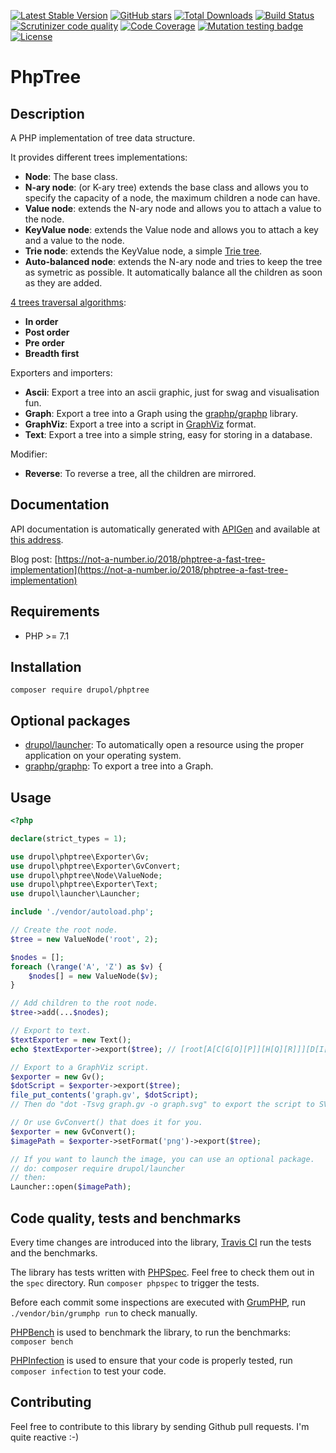 [![Latest Stable Version](https://img.shields.io/packagist/v/drupol/phptree.svg?style=flat-square)](https://packagist.org/packages/drupol/phptree)
 [![GitHub stars](https://img.shields.io/github/stars/drupol/phptree.svg?style=flat-square)](https://packagist.org/packages/drupol/phptree)
 [![Total Downloads](https://img.shields.io/packagist/dt/drupol/phptree.svg?style=flat-square)](https://packagist.org/packages/drupol/phptree)
 [![Build Status](https://img.shields.io/travis/drupol/phptree/master.svg?style=flat-square)](https://travis-ci.org/drupol/phptree)
 [![Scrutinizer code quality](https://img.shields.io/scrutinizer/quality/g/drupol/phptree/master.svg?style=flat-square)](https://scrutinizer-ci.com/g/drupol/phptree/?branch=master)
 [![Code Coverage](https://img.shields.io/scrutinizer/coverage/g/drupol/phptree/master.svg?style=flat-square)](https://scrutinizer-ci.com/g/drupol/phptree/?branch=master)
 [![Mutation testing badge](https://badge.stryker-mutator.io/github.com/drupol/phptree/master)](https://stryker-mutator.github.io)
 [![License](https://img.shields.io/packagist/l/drupol/phptree.svg?style=flat-square)](https://packagist.org/packages/drupol/phptree)

# PhpTree

## Description

A PHP implementation of tree data structure.

It provides different trees implementations:
* **Node**: The base class.
* **N-ary node**: (or K-ary tree) extends the base class and allows you to specify the capacity of a node, the maximum children a node can have.
* **Value node**: extends the N-ary node and allows you to attach a value to the node.
* **KeyValue node**: extends the Value node and allows you to attach a key and a value to the node.
* **Trie node**: extends the KeyValue node, a simple [Trie tree](https://en.wikipedia.org/wiki/Trie).
* **Auto-balanced node**: extends the N-ary node and tries to keep the tree as symetric as possible. It automatically balance all the children as soon as they are added.

[4 trees traversal algorithms](https://en.wikipedia.org/wiki/Tree_traversal):
* **In order**
* **Post order**
* **Pre order**
* **Breadth first**

Exporters and importers:
* **Ascii**: Export a tree into an ascii graphic, just for swag and visualisation fun.
* **Graph**: Export a tree into a Graph using the [graphp/graphp](https://github.com/graphp/graph) library.
* **GraphViz**: Export a tree into a script in [GraphViz](http://www.graphviz.org/) format.
* **Text**: Export a tree into a simple string, easy for storing in a database.

Modifier:
* **Reverse**: To reverse a tree, all the children are mirrored.

## Documentation

API documentation is automatically generated with [APIGen](https://github.com/ApiGen/ApiGen) and available at [this address](https://not-a-number.io/phptree/).

Blog post: [https://not-a-number.io/2018/phptree-a-fast-tree-implementation](https://not-a-number.io/2018/phptree-a-fast-tree-implementation)

## Requirements

* PHP >= 7.1

## Installation

```composer require drupol/phptree```

## Optional packages

* [drupol/launcher](https://github.com/drupol/launcher): To automatically open a resource using the proper application on your operating system.
* [graphp/graphp](https://github.com/graphp/graph): To export a tree into a Graph.

## Usage

```php
<?php

declare(strict_types = 1);

use drupol\phptree\Exporter\Gv;
use drupol\phptree\Exporter\GvConvert;
use drupol\phptree\Node\ValueNode;
use drupol\phptree\Exporter\Text;
use drupol\launcher\Launcher;

include './vendor/autoload.php';

// Create the root node.
$tree = new ValueNode('root', 2);

$nodes = [];
foreach (\range('A', 'Z') as $v) {
    $nodes[] = new ValueNode($v);
}

// Add children to the root node.
$tree->add(...$nodes);

// Export to text.
$textExporter = new Text();
echo $textExporter->export($tree); // [root[A[C[G[O][P]][H[Q][R]]][D[I[S][T]][J[U][V]]]][B[E[K[W][X]][L[Y][Z]]][F[M][N]]]]⏎

// Export to a GraphViz script.
$exporter = new Gv();
$dotScript = $exporter->export($tree);
file_put_contents('graph.gv', $dotScript);
// Then do "dot -Tsvg graph.gv -o graph.svg" to export the script to SVG.

// Or use GvConvert() that does it for you.
$exporter = new GvConvert();
$imagePath = $exporter->setFormat('png')->export($tree);

// If you want to launch the image, you can use an optional package.
// do: composer require drupol/launcher
// then:
Launcher::open($imagePath);
```

## Code quality, tests and benchmarks

Every time changes are introduced into the library, [Travis CI](https://travis-ci.org/drupol/phptree/builds) run the tests and the benchmarks.

The library has tests written with [PHPSpec](http://www.phpspec.net/).
Feel free to check them out in the `spec` directory. Run `composer phpspec` to trigger the tests.

Before each commit some inspections are executed with [GrumPHP](https://github.com/phpro/grumphp), run `./vendor/bin/grumphp run` to check manually.

[PHPBench](https://github.com/phpbench/phpbench) is used to benchmark the library, to run the benchmarks: `composer bench`

[PHPInfection](https://github.com/infection/infection) is used to ensure that your code is properly tested, run `composer infection` to test your code.

## Contributing

Feel free to contribute to this library by sending Github pull requests. I'm quite reactive :-)
